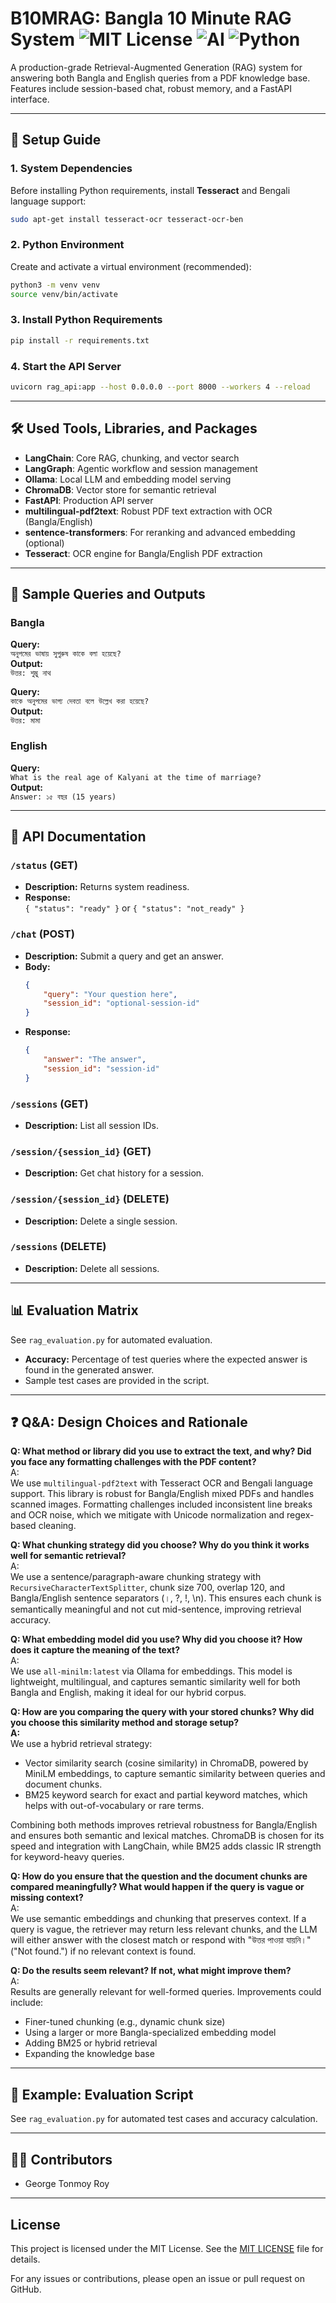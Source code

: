 # B10MRAG: Bangla 10 Minute RAG System ![MIT License](https://img.shields.io/badge/license-MIT-green.svg) ![AI](https://img.shields.io/badge/Domain-AI-purple.svg) ![Python](https://img.shields.io/badge/python-3.8%2B-blue.svg)

A production-grade Retrieval-Augmented Generation (RAG) system for answering both Bangla and English queries from a PDF knowledge base. Features include session-based chat, robust memory, and a FastAPI interface.

---

## 🚀 Setup Guide

### 1. System Dependencies

Before installing Python requirements, install **Tesseract** and Bengali language support:

```bash
sudo apt-get install tesseract-ocr tesseract-ocr-ben
```

### 2. Python Environment

Create and activate a virtual environment (recommended):

```bash
python3 -m venv venv
source venv/bin/activate
```

### 3. Install Python Requirements

```bash
pip install -r requirements.txt
```

### 4. Start the API Server

```bash
uvicorn rag_api:app --host 0.0.0.0 --port 8000 --workers 4 --reload
```

---

## 🛠️ Used Tools, Libraries, and Packages

- **LangChain**: Core RAG, chunking, and vector search
- **LangGraph**: Agentic workflow and session management
- **Ollama**: Local LLM and embedding model serving
- **ChromaDB**: Vector store for semantic retrieval
- **FastAPI**: Production API server
- **multilingual-pdf2text**: Robust PDF text extraction with OCR (Bangla/English)
- **sentence-transformers**: For reranking and advanced embedding (optional)
- **Tesseract**: OCR engine for Bangla/English PDF extraction

---

## 💬 Sample Queries and Outputs

### Bangla

**Query:**  
`অনুপমের ভাষায় সুপুরুষ কাকে বলা হয়েছে?`  
**Output:**  
`উত্তর: শুম্ভু নাথ`

**Query:**  
`কাকে অনুপমের ভাগ্য দেবতা বলে উল্লেখ করা হয়েছে?`  
**Output:**  
`উত্তর: মামা`

### English

**Query:**  
`What is the real age of Kalyani at the time of marriage?`  
**Output:**  
`Answer: ১৫ বছর (15 years)`

---

## 📖 API Documentation

### `/status` (GET)
- **Description:** Returns system readiness.
- **Response:**  
    `{ "status": "ready" }` or `{ "status": "not_ready" }`

### `/chat` (POST)
- **Description:** Submit a query and get an answer.
- **Body:**  
    ```json
    {
        "query": "Your question here",
        "session_id": "optional-session-id"
    }
    ```
- **Response:**  
    ```json
    {
        "answer": "The answer",
        "session_id": "session-id"
    }
    ```

### `/sessions` (GET)
- **Description:** List all session IDs.

### `/session/{session_id}` (GET)
- **Description:** Get chat history for a session.

### `/session/{session_id}` (DELETE)
- **Description:** Delete a single session.

### `/sessions` (DELETE)
- **Description:** Delete all sessions.

---

## 📊 Evaluation Matrix

See `rag_evaluation.py` for automated evaluation.

- **Accuracy:** Percentage of test queries where the expected answer is found in the generated answer.
- Sample test cases are provided in the script.

---

## ❓ Q&A: Design Choices and Rationale

**Q: What method or library did you use to extract the text, and why? Did you face any formatting challenges with the PDF content?**  
A:  
We use `multilingual-pdf2text` with Tesseract OCR and Bengali language support. This library is robust for Bangla/English mixed PDFs and handles scanned images. Formatting challenges included inconsistent line breaks and OCR noise, which we mitigate with Unicode normalization and regex-based cleaning.

**Q: What chunking strategy did you choose? Why do you think it works well for semantic retrieval?**  
A:  
We use a sentence/paragraph-aware chunking strategy with `RecursiveCharacterTextSplitter`, chunk size 700, overlap 120, and Bangla/English sentence separators (।, ?, !, \n). This ensures each chunk is semantically meaningful and not cut mid-sentence, improving retrieval accuracy.

**Q: What embedding model did you use? Why did you choose it? How does it capture the meaning of the text?**  
A:  
We use `all-minilm:latest` via Ollama for embeddings. This model is lightweight, multilingual, and captures semantic similarity well for both Bangla and English, making it ideal for our hybrid corpus.

**Q: How are you comparing the query with your stored chunks? Why did you choose this similarity method and storage setup?**  
**A:**  
We use a hybrid retrieval strategy:

- Vector similarity search (cosine similarity) in ChromaDB, powered by MiniLM embeddings, to capture semantic similarity between queries and document chunks.
- BM25 keyword search for exact and partial keyword matches, which helps with out-of-vocabulary or rare terms.

Combining both methods improves retrieval robustness for Bangla/English and ensures both semantic and lexical matches. ChromaDB is chosen for its speed and integration with LangChain, while BM25 adds classic IR strength for keyword-heavy queries.

**Q: How do you ensure that the question and the document chunks are compared meaningfully? What would happen if the query is vague or missing context?**  
A:  
We use semantic embeddings and chunking that preserves context. If a query is vague, the retriever may return less relevant chunks, and the LLM will either answer with the closest match or respond with "উত্তর পাওয়া যায়নি।" ("Not found.") if no relevant context is found.

**Q: Do the results seem relevant? If not, what might improve them?**  
A:  
Results are generally relevant for well-formed queries. Improvements could include:
- Finer-tuned chunking (e.g., dynamic chunk size)
- Using a larger or more Bangla-specialized embedding model
- Adding BM25 or hybrid retrieval
- Expanding the knowledge base

---

## 📝 Example: Evaluation Script

See `rag_evaluation.py` for automated test cases and accuracy calculation.

---

## 🧑‍💻 Contributors

- George Tonmoy Roy

---

## License
This project is licensed under the MIT License. See the [MIT LICENSE](./LICENSE) file for details.

For any issues or contributions, please open an issue or pull request on GitHub.
